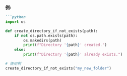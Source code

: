 **例:**

```markdown
```python
import os

def create_directory_if_not_exists(path):
    if not os.path.exists(path):
        os.makedirs(path)
        print(f"Directory '{path}' created.")
    else:
        print(f"Directory '{path}' already exists.")

# 使用例
create_directory_if_not_exists("my_new_folder")
